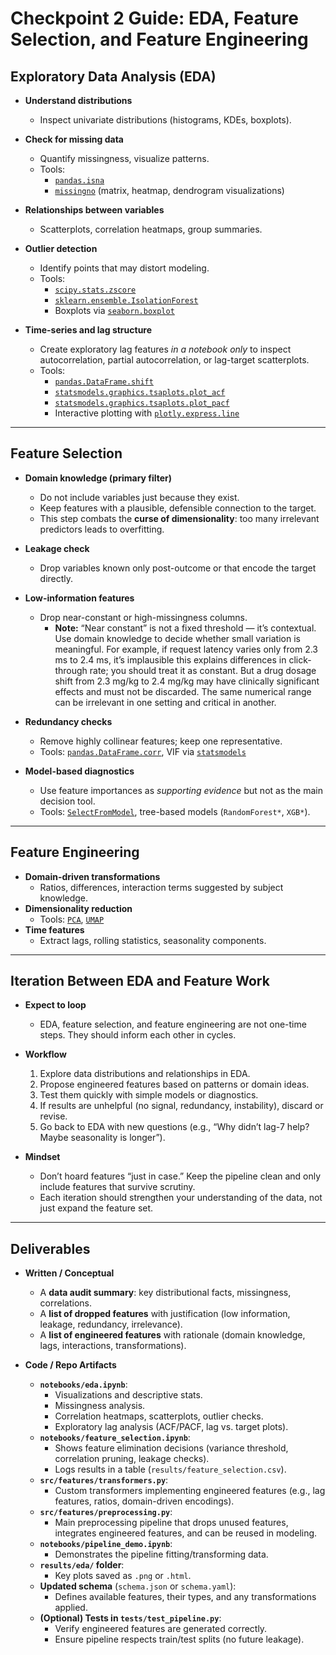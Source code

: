 # Checkpoint 2 Guide: EDA, Feature Selection, and Feature Engineering

## Exploratory Data Analysis (EDA)

- **Understand distributions**  
    
  - Inspect univariate distributions (histograms, KDEs, boxplots).


- **Check for missing data**  
    
  - Quantify missingness, visualize patterns.  
  - Tools:  
    - [`pandas.isna`](https://pandas.pydata.org/docs/reference/api/pandas.isna.html)  
    - [`missingno`](https://github.com/ResidentMario/missingno) (matrix, heatmap, dendrogram visualizations)


- **Relationships between variables**  
    
  - Scatterplots, correlation heatmaps, group summaries.


- **Outlier detection**  
    
  - Identify points that may distort modeling.  
  - Tools:  
    - [`scipy.stats.zscore`](https://docs.scipy.org/doc/scipy/reference/generated/scipy.stats.zscore.html)  
    - [`sklearn.ensemble.IsolationForest`](https://scikit-learn.org/stable/modules/generated/sklearn.ensemble.IsolationForest.html)  
    - Boxplots via [`seaborn.boxplot`](https://seaborn.pydata.org/generated/seaborn.boxplot.html)


- **Time-series and lag structure**  
    
  - Create exploratory lag features *in a notebook only* to inspect autocorrelation, partial autocorrelation, or lag-target scatterplots.  
  - Tools:  
    - [`pandas.DataFrame.shift`](https://pandas.pydata.org/docs/reference/api/pandas.DataFrame.shift.html)  
    - [`statsmodels.graphics.tsaplots.plot_acf`](https://www.statsmodels.org/stable/generated/statsmodels.graphics.tsaplots.plot_acf.html)  
    - [`statsmodels.graphics.tsaplots.plot_pacf`](https://www.statsmodels.org/stable/generated/statsmodels.graphics.tsaplots.plot_pacf.html)  
    - Interactive plotting with [`plotly.express.line`](https://plotly.com/python/line-charts/)

---

## Feature Selection

- **Domain knowledge (primary filter)**  
    
  - Do not include variables just because they exist.  
  - Keep features with a plausible, defensible connection to the target.  
  - This step combats the **curse of dimensionality**: too many irrelevant predictors leads to overfitting.


- **Leakage check**  
    
  - Drop variables known only post-outcome or that encode the target directly.


- **Low-information features**  
    
  - Drop near-constant or high-missingness columns.  
    - **Note:** “Near constant” is not a fixed threshold — it’s contextual. Use domain knowledge to decide whether small variation is meaningful. For example, if request latency varies only from 2.3 ms to 2.4 ms, it’s implausible this explains differences in click-through rate; you should treat it as constant. But a drug dosage shift from 2.3 mg/kg to 2.4 mg/kg may have clinically significant effects and must not be discarded. The same numerical range can be irrelevant in one setting and critical in another.


- **Redundancy checks**  
    
  - Remove highly collinear features; keep one representative.  
  - Tools: [`pandas.DataFrame.corr`](https://pandas.pydata.org/docs/reference/api/pandas.DataFrame.corr.html), VIF via [`statsmodels`](https://www.statsmodels.org/stable/generated/statsmodels.stats.outliers_influence.variance_inflation_factor.html)


- **Model-based diagnostics**  
    
  - Use feature importances as *supporting evidence* but not as the main decision tool.  
  - Tools: [`SelectFromModel`](https://scikit-learn.org/stable/modules/generated/sklearn.feature_selection.SelectFromModel.html), tree-based models (`RandomForest*`, `XGB*`).

---

## Feature Engineering

- **Domain-driven transformations**  
  - Ratios, differences, interaction terms suggested by subject knowledge.  
- **Dimensionality reduction**  
  - Tools: [`PCA`](https://scikit-learn.org/stable/modules/generated/sklearn.decomposition.PCA.html), [`UMAP`](https://umap-learn.readthedocs.io/en/latest/)  
- **Time features**  
  - Extract lags, rolling statistics, seasonality components.

---

## Iteration Between EDA and Feature Work

- **Expect to loop**  
    
  - EDA, feature selection, and feature engineering are not one-time steps. They should inform each other in cycles.


- **Workflow**  
    
  1. Explore data distributions and relationships in EDA.  
  2. Propose engineered features based on patterns or domain ideas.  
  3. Test them quickly with simple models or diagnostics.  
  4. If results are unhelpful (no signal, redundancy, instability), discard or revise.  
  5. Go back to EDA with new questions (e.g., “Why didn’t lag-7 help? Maybe seasonality is longer”).


- **Mindset**  
    
  - Don’t hoard features “just in case.” Keep the pipeline clean and only include features that survive scrutiny.  
  - Each iteration should strengthen your understanding of the data, not just expand the feature set.

---

## Deliverables

- **Written / Conceptual**  
    
  - A **data audit summary**: key distributional facts, missingness, correlations.  
  - A **list of dropped features** with justification (low information, leakage, redundancy, irrelevance).  
  - A **list of engineered features** with rationale (domain knowledge, lags, interactions, transformations).


- **Code / Repo Artifacts**  
    
  - **`notebooks/eda.ipynb`**:  
    - Visualizations and descriptive stats.  
    - Missingness analysis.  
    - Correlation heatmaps, scatterplots, outlier checks.  
    - Exploratory lag analysis (ACF/PACF, lag vs. target plots).  
  - **`notebooks/feature_selection.ipynb`**:  
    - Shows feature elimination decisions (variance threshold, correlation pruning, leakage checks).  
    - Logs results in a table (`results/feature_selection.csv`).  
  - **`src/features/transformers.py`**:  
    - Custom transformers implementing engineered features (e.g., lag features, ratios, domain-driven encodings).  
  - **`src/features/preprocessing.py`**:  
    - Main preprocessing pipeline that drops unused features, integrates engineered features, and can be reused in modeling.  
  - **`notebooks/pipeline_demo.ipynb`**:  
    - Demonstrates the pipeline fitting/transforming data.  
  - **`results/eda/` folder**:  
    - Key plots saved as `.png` or `.html`.  
  - **Updated schema** (`schema.json` or `schema.yaml`):  
    - Defines available features, their types, and any transformations applied.  
  - **(Optional) Tests in `tests/test_pipeline.py`**:  
    - Verify engineered features are generated correctly.  
    - Ensure pipeline respects train/test splits (no future leakage).



